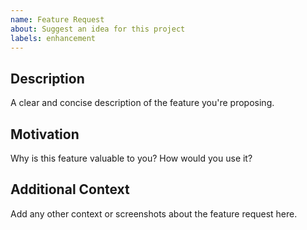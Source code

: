 ```yaml
---
name: Feature Request
about: Suggest an idea for this project
labels: enhancement
---
```


## Description

A clear and concise description of the feature you're proposing.

## Motivation

Why is this feature valuable to you? How would you use it?

## Additional Context

Add any other context or screenshots about the feature request here.
